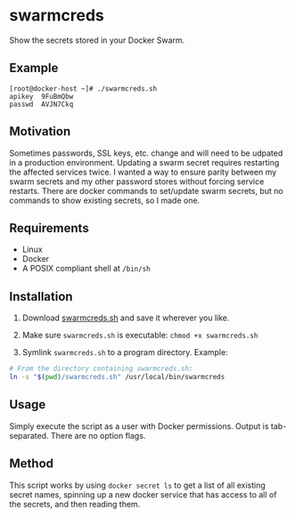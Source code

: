 # swarmcreds

Show the secrets stored in your Docker Swarm.

## Example

```
[root@docker-host ~]# ./swarmcreds.sh
apikey	9FuBmQbw
passwd	AVJN7Ckq
```

## Motivation

Sometimes passwords, SSL keys, etc. change and will need to be udpated in a production environment.
Updating a swarm secret requires restarting the affected services twice. I wanted a way to ensure
parity between my swarm secrets and my other password stores without forcing service restarts.
There are docker commands to set/update swarm secrets, but no commands to show existing secrets,
so I made one.

## Requirements

- Linux
- Docker
- A POSIX compliant shell at `/bin/sh`


## Installation

1. Download [swarmcreds.sh](https://github.com/micahculpepper/swarmcreds/raw/master/swarmcreds.sh) and save it
wherever you like.

2. Make sure `swarmcreds.sh` is executable: `chmod +x swarmcreds.sh`

3. Symlink `swarmcreds.sh` to a program directory. Example:

```bash
# From the directory containing swarmcreds.sh:
ln -s "$(pwd)/swarmcreds.sh" /usr/local/bin/swarmcreds
```

## Usage

Simply execute the script as a user with Docker permissions. Output is tab-separated. 
There are no option flags.

## Method

This script works by using `docker secret ls` to get a list of all existing secret names, 
spinning up a new docker service that has access to all of the secrets, and then reading them.
